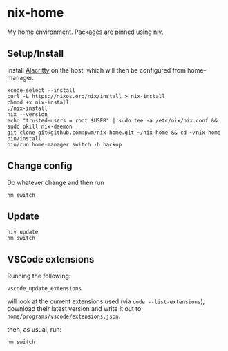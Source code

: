 # nix-home

My home environment. Packages are pinned using [niv](https://github.com/nmattia/niv).

## Setup/Install

Install [Alacritty](https://alacritty.org/) on the host, which will then be configured from home-manager.

```
xcode-select --install
curl -L https://nixos.org/nix/install > nix-install
chmod +x nix-install
./nix-install
nix --version
echo "trusted-users = root $USER" | sudo tee -a /etc/nix/nix.conf && sudo pkill nix-daemon
git clone git@github.com:pwm/nix-home.git ~/nix-home && cd ~/nix-home
bin/install
bin/run home-manager switch -b backup
```

## Change config

Do whatever change and then run

```
hm switch
```

## Update

```
niv update
hm switch
```

## VSCode extensions

Running the following:

```
vscode_update_extensions
```

will look at the current extensions used (via `code --list-extensions`), download their latest version and write it out to `home/programs/vscode/extensions.json`.

then, as usual, run:

```
hm switch
```
